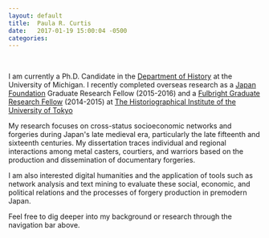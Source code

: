 ```yaml
---
layout: default
title:  Paula R. Curtis
date:   2017-01-19 15:00:04 -0500
categories:
---
```


<p>&nbsp;</p>

<p class="indent">I am currently a Ph.D. Candidate in the <a href="https://lsa.umich.edu/history">Department of History</a> at the University of Michigan. I recently completed overseas research as a <a href="http://www.jpf.go.jp/e/">Japan Foundation</a> Graduate Research Fellow (2015-2016) and a <a href="https://us.fulbrightonline.org/">Fulbright Graduate Research Fellow</a> (2014-2015) at <a href="http://www.hi.u-tokyo.ac.jp/index-j.html">The Historiographical Institute of the University of Tokyo</a>

<p class="indent">My research focuses on cross-status socioeconomic networks and forgeries during Japan's late medieval era, particularly the late fifteenth and sixteenth centuries. My dissertation traces individual and regional interactions among metal casters, courtiers, and warriors based on the production and dissemination of documentary forgeries.</p>

<p class="indent">I am also interested digital humanities and the application of tools such as network analysis and text mining to evaluate these social, economic, and political relations and the processes of forgery production in premodern Japan.</p>

<p class="indent">Feel free to dig deeper into my background or research through the navigation bar above.</p>
